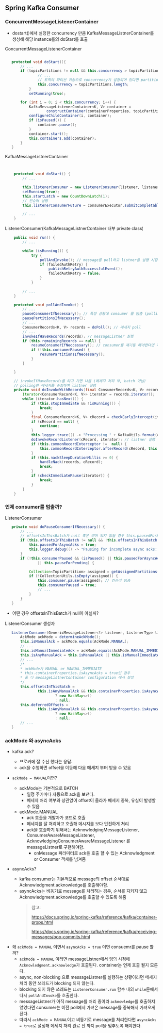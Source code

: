 ## Spring Kafka Consumer 

### ConcurrentMessageListenerContainer
 - dostart()에서 설정한 concurrency 만큼 KafkaMessageListnerContainer를 생성해 해당 instance를의 doStart를 호출
 <p/>

ConcurrentMessageListenerContainer
 ````java

    protected void doStart(){
        // ...
        if (topicPartitions != null && this.concurrency > topicPartitions.length) {
				// ...
                // 토픽의 파티션 이상으로 concurrency가 설정되어 있다면 partition갯수로 낮춤
				this.concurrency = topicPartitions.length;
			}
			setRunning(true);

        for (int i = 0; i < this.concurrency; i++) {
            KafkaMessageListenerContainer<K, V> container =
                    constructContainer(containerProperties, topicPartitions, i);
            configureChildContainer(i, container);
            if (isPaused()) {
                container.pause();
            }
            container.start();
            this.containers.add(container);
		}
    }
````
KafkaMessageListnerContainer
````java


    protected void doStart() {
        // ...

		this.listenerConsumer = new ListenerConsumer(listener, listenerType, observationRegistry); // 컨슈머 생성
		setRunning(true);
		this.startLatch = new CountDownLatch(1);
        // 컨슈머 실행
		this.listenerConsumerFuture = consumerExecutor.submitCompletable(this.listenerConsumer);

        // ...
    }

````

ListenerConsumer(KafkaMessageListnerContainer 내부 private class)
````java
    public void run() {
        // ...

        while (isRunning()) {
            try {
                pollAndInvoke(); // message를 poll하고 listner를 실행 시킴
                if (failedAuthRetry) {
                    publishRetryAuthSuccessfulEvent();
                    failedAuthRetry = false;
                }
            }
		
        // ...
    }

    protected void pollAndInvoke() {
        // ...
        pauseConsumerIfNecessary(); // 특정 상황에 consumer 를 멈춤 (polling 중단)
        pausePartitionsIfNecessary();
        // ...
        ConsumerRecords<K, V> records = doPoll(); // 메세지 poll
        // ...
        invokeIfHaveRecords(records); // messageListner 실행
        if (this.remainingRecords == null) {
            resumeConsumerIfNeccessary(); // consumer를 재기동 해야한다면 재기동(polling을 다시 시작)
            if (!this.consumerPaused) {
                resumePartitionsIfNecessary();
            }
        }

    }

    // invokeIfHaveRecords를 타고 가면 나옴 (메세지 처리 부, batch 아님)
    // polling한 메세지를 순회하며 listner 실행
    private void doInvokeWithRecords(final ConsumerRecords<K, V> records) {
        Iterator<ConsumerRecord<K, V>> iterator = records.iterator();
        while (iterator.hasNext()) {
            if (this.stopImmediate && !isRunning()) {
                break;
            }
            final ConsumerRecord<K, V> cRecord = checkEarlyIntercept(iterator.next());
            if (cRecord == null) {
                continue;
            }
            this.logger.trace(() -> "Processing " + KafkaUtils.format(cRecord));
            doInvokeRecordListener(cRecord, iterator); // listner 실행
            if (this.commonRecordInterceptor !=  null) {
                this.commonRecordInterceptor.afterRecord(cRecord, this.consumer);
            }
            if (this.nackSleepDurationMillis >= 0) {
                handleNack(records, cRecord);
                break;
            }
            if (checkImmediatePause(iterator)) {
                break;
            }
        }
    }
 ````

 ### 언제 consumer를 멈출까?
 ListenerConsumer
 ````java
    private void doPauseConsumerIfNecessary() {
        // ...
        // offsetsInThisBatch가 null 혹은 비어 있지 않을 경우 this.pausedForAsyncAcks = true
        if (this.offsetsInThisBatch != null && !this.offsetsInThisBatch.isEmpty() && !this.pausedForAsyncAcks) {
            this.pausedForAsyncAcks = true; 
            this.logger.debug(() -> "Pausing for incomplete async acks: " + this.offsetsInThisBatch);
        }
        if (!this.consumerPaused && (isPaused() || this.pausedForAsyncAcks)
                || this.pauseForPending) {

            Collection<TopicPartition> assigned = getAssignedPartitions();
            if (!CollectionUtils.isEmpty(assigned)) {
                this.consumer.pause(assigned); // 컨슈머 멈춤
                this.consumerPaused = true;
                // ...
            }
        }
    }
 ````
 - 어떤 경우 offsetsInThisBatch가 null이 아닐까? <P/>

 ListenerConsumer 생성자
 ````java
    ListenerConsumer(GenericMessageListener<?> listener, ListenerType listenerType, ObservationRegistry observationRegistry){
        AckMode ackMode = determineAckMode();
        this.isManualAck = ackMode.equals(AckMode.MANUAL);
        // ...
        this.isManualImmediateAck = ackMode.equals(AckMode.MANUAL_IMMEDIATE);
        this.isAnyManualAck = this.isManualAck || this.isManualImmediateAck;
        // ...
        /*
        * ackMode가 MANUAL or MANUAL_IMMEDIATE
        * this.containerProperties.isAsyncAcks = true인 경우
        * 둘 다 messageListnerContainer configuration 에서 설정
        */ 
        this.offsetsInThisBatch = 
                this.isAnyManualAck && this.containerProperties.isAsyncAcks()
                        ? new HashMap<>()
                        : null;
        this.deferredOffsets =
                this.isAnyManualAck && this.containerProperties.isAsyncAcks()
                        ? new HashMap<>()
                        : null;
        // ...
    }
 ````
### ackMode 와 asyncAcks

- kafka ack?
  - 브로커에 잘 수신 했다는 응답. 
  - ack을 수행하면 offset을 이동해 다음 메세지 부터 받을 수 있음

- `ackMode = MANUAL`이면?
  - ackMode는 기본적으로 BATCH
    - 일정 주기마다 자동으로 ack을 보낸다.
    - 메세지 처리 여부와 상관없이 offset이 올라가 메세지 중복, 유실이 발생할 수 있음
  - ackMode.MANUAL
    - ack 호출을 개발자가 코드로 호출
    - 메세지를 잘 처리하고 호출해 메시지를 보다 안전하게 처리
    - ack을 호출하기 위해서는 AcknowledgingMessageListener, ConsumerAwareMessageListener, AcknowledgingConsumerAwareMessageListener 를 messageListner로 구현해야함. 
      - onMessage 파라미터로 ack을 호출 할 수 있는 Acknowledgment or Consumer 객체를 넘겨줌
    
- asyncAcks?
  - kafka consumer는 기본적으로 message의 offset 순서대로 Acknowledgment.acknowledge를 호출해야함.
  - asyncAcks는 비동기로 message를 처리하는 경우, 순서를 지키지 않고 Acknowledgment.acknowledge를 호출할 수 있도록 해줌 <p/>
    > 참고: <p/>https://docs.spring.io/spring-kafka/reference/kafka/container-props.html <p/> https://docs.spring.io/spring-kafka/reference/kafka/receiving-messages/ooo-commits.html <p/>

<p/>

- 왜 `ackMode = MANUAL` 이면서 `asyncAcks = true` 이면 consuemr를 pause 할까?
  - `ackMode = MANUAL` 이라면 messageListner에서 임의 시점에 `Acknowledgment.acknowledge`가 호출된다. container는 언제 호출 될지 모른다.
  - async, non-blocking 으로 messageListner를 실행하는 상황이라면 메세지 처리 동안 쓰레드가 blocking 되지 않는다.
  - blocking 되지 않은 쓰레드는 `ListenerConsumer.run` 함수 내의 `while`문에서 다시 `pollAndInvoke`를 호출한다.
  - messageListner가 아직 message를 처리 중이라 `acknowledge`를 호출하지 않았다면 consumer는 이전 poll에서 가져온 message를 중복해서 가져오게 된다.
  - 따라서 `ackMode = MANUAL`이고 비동기로 message를 처리한다면 `asyncAcks = true`로 설정해 메세지 처리 완료 전 까지 poll을 멈추도록 해야한다.




